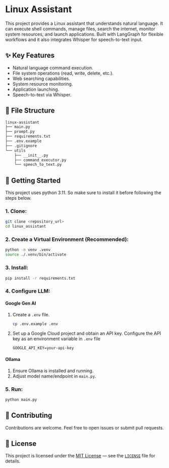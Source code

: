 # Linux Assistant

This project provides a Linux assistant that understands natural language. It can execute shell commands, manage files, search the internet, monitor system resources, and launch applications. Built with LangGraph for flexible workflows and it also integrates Whisper for speech-to-text input.

## ✨ Key Features

* Natural language command execution.
* File system operations (read, write, delete, etc.).
* Web searching capabilities.
* System resource monitoring.
* Application launching.
* Speech-to-text via Whisper.

## 📂 File Structure
```bash
linux-assistant
├── main.py
├── prompt.py
├── requirements.txt
├── .env.example
├── .gitignore
└── utils
    ├── __init__.py
    ├── command_executor.py
    └── speech_to_text.py
```
## 🚀 Getting Started
This project uses python 3.11. So make sure to install it before following the steps below. 
### 1. Clone:
```bash 
git clone <repository_url> 
cd linux_assistant 
```
### 2. Create a Virtual Environment (Recommended):
```bash 
python -m venv .venv
source ./.venv/bin/activate
``` 
### 3. Install:
```bash 
pip install -r requirements.txt 
``` 
### 4. Configure LLM: 

#### Google Gen AI 
1. Create a `.env` file.
	```bash
	cp .env.example .env
	```
2. Set up a Google Cloud project and obtain an API key. Configure the API key as an environment variable in `.env` file
	```
	GOOGLE_API_KEY=your-api-key
	``` 
#### Ollama
1. Ensure Ollama is installed and running. 
2. Adjust model name/endpoint in `main.py`.
### 5. Run:
```bash 
python main.py 
``` 

## 🤝 Contributing 
Contributions are welcome. Feel free to open issues or submit pull requests. 

## 📜 License 
This project is licensed under the  [MIT License](https://opensource.org/licenses/MIT)  — see the  [`LICENSE`](https://github.com/akashreddy03/linux-assistant/blob/main/LICENSE)  file for details.
